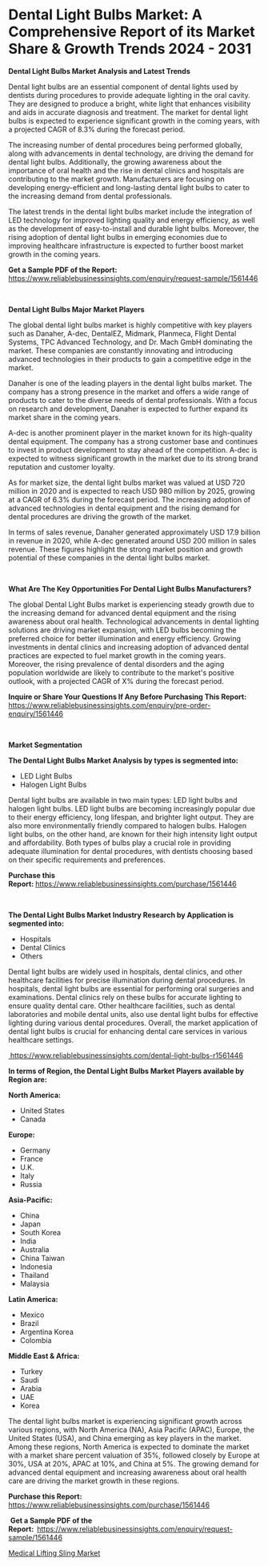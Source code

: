 <p><h1>Dental Light Bulbs Market: A Comprehensive Report of its Market Share & Growth Trends 2024 - 2031</h1></p><p><strong>Dental Light Bulbs Market Analysis and Latest Trends</strong></p>
<p><p>Dental light bulbs are an essential component of dental lights used by dentists during procedures to provide adequate lighting in the oral cavity. They are designed to produce a bright, white light that enhances visibility and aids in accurate diagnosis and treatment. The market for dental light bulbs is expected to experience significant growth in the coming years, with a projected CAGR of 8.3% during the forecast period.</p><p>The increasing number of dental procedures being performed globally, along with advancements in dental technology, are driving the demand for dental light bulbs. Additionally, the growing awareness about the importance of oral health and the rise in dental clinics and hospitals are contributing to the market growth. Manufacturers are focusing on developing energy-efficient and long-lasting dental light bulbs to cater to the increasing demand from dental professionals.</p><p>The latest trends in the dental light bulbs market include the integration of LED technology for improved lighting quality and energy efficiency, as well as the development of easy-to-install and durable light bulbs. Moreover, the rising adoption of dental light bulbs in emerging economies due to improving healthcare infrastructure is expected to further boost market growth in the coming years.</p></p>
<p><strong>Get a Sample PDF of the Report:&nbsp;</strong> <a href="https://www.reliablebusinessinsights.com/enquiry/request-sample/1561446">https://www.reliablebusinessinsights.com/enquiry/request-sample/1561446</a></p>
<p>&nbsp;</p>
<p><strong>Dental Light Bulbs Major Market Players</strong></p>
<p><p>The global dental light bulbs market is highly competitive with key players such as Danaher, A-dec, DentalEZ, Midmark, Planmeca, Flight Dental Systems, TPC Advanced Technology, and Dr. Mach GmbH dominating the market. These companies are constantly innovating and introducing advanced technologies in their products to gain a competitive edge in the market.</p><p>Danaher is one of the leading players in the dental light bulbs market. The company has a strong presence in the market and offers a wide range of products to cater to the diverse needs of dental professionals. With a focus on research and development, Danaher is expected to further expand its market share in the coming years.</p><p>A-dec is another prominent player in the market known for its high-quality dental equipment. The company has a strong customer base and continues to invest in product development to stay ahead of the competition. A-dec is expected to witness significant growth in the market due to its strong brand reputation and customer loyalty.</p><p>As for market size, the dental light bulbs market was valued at USD 720 million in 2020 and is expected to reach USD 980 million by 2025, growing at a CAGR of 6.3% during the forecast period. The increasing adoption of advanced technologies in dental equipment and the rising demand for dental procedures are driving the growth of the market.</p><p>In terms of sales revenue, Danaher generated approximately USD 17.9 billion in revenue in 2020, while A-dec generated around USD 200 million in sales revenue. These figures highlight the strong market position and growth potential of these companies in the dental light bulbs market.</p></p>
<p>&nbsp;</p>
<p><strong>What Are The Key Opportunities For Dental Light Bulbs Manufacturers?</strong></p>
<p><p>The global Dental Light Bulbs market is experiencing steady growth due to the increasing demand for advanced dental equipment and the rising awareness about oral health. Technological advancements in dental lighting solutions are driving market expansion, with LED bulbs becoming the preferred choice for better illumination and energy efficiency. Growing investments in dental clinics and increasing adoption of advanced dental practices are expected to fuel market growth in the coming years. Moreover, the rising prevalence of dental disorders and the aging population worldwide are likely to contribute to the market's positive outlook, with a projected CAGR of X% during the forecast period.</p></p>
<p><strong>Inquire or Share Your Questions If Any Before Purchasing This Report:</strong> <a href="https://www.reliablebusinessinsights.com/enquiry/pre-order-enquiry/1561446">https://www.reliablebusinessinsights.com/enquiry/pre-order-enquiry/1561446</a></p>
<p>&nbsp;</p>
<p><strong>Market Segmentation</strong></p>
<p><strong>The Dental Light Bulbs Market Analysis by types is segmented into:</strong></p>
<p><ul><li>LED Light Bulbs</li><li>Halogen Light Bulbs</li></ul></p>
<p><p>Dental light bulbs are available in two main types: LED light bulbs and halogen light bulbs. LED light bulbs are becoming increasingly popular due to their energy efficiency, long lifespan, and brighter light output. They are also more environmentally friendly compared to halogen bulbs. Halogen light bulbs, on the other hand, are known for their high intensity light output and affordability. Both types of bulbs play a crucial role in providing adequate illumination for dental procedures, with dentists choosing based on their specific requirements and preferences.</p></p>
<p><strong>Purchase this Report:&nbsp;</strong><a href="https://www.reliablebusinessinsights.com/purchase/1561446">https://www.reliablebusinessinsights.com/purchase/1561446</a></p>
<p>&nbsp;</p>
<p><strong>The Dental Light Bulbs Market Industry Research by Application is segmented into:</strong></p>
<p><ul><li>Hospitals</li><li>Dental Clinics</li><li>Others</li></ul></p>
<p><p>Dental light bulbs are widely used in hospitals, dental clinics, and other healthcare facilities for precise illumination during dental procedures. In hospitals, dental light bulbs are essential for performing oral surgeries and examinations. Dental clinics rely on these bulbs for accurate lighting to ensure quality dental care. Other healthcare facilities, such as dental laboratories and mobile dental units, also use dental light bulbs for effective lighting during various dental procedures. Overall, the market application of dental light bulbs is crucial for enhancing dental care services in various healthcare settings.</p></p>
<p><a href="https://www.reliablebusinessinsights.com/dental-light-bulbs-r1561446">&nbsp;https://www.reliablebusinessinsights.com/dental-light-bulbs-r1561446</a></p>
<p><strong>In terms of Region, the Dental Light Bulbs Market Players available by Region are:</strong></p>
<p>
    <p> <strong> North America: </strong>
        <ul>
            <li>United States</li>
            <li>Canada</li>
        </ul>
        </p> 
    <p> <strong> Europe: </strong>
        <ul>
            <li>Germany</li>
            <li>France</li>
            <li>U.K.</li>
            <li>Italy</li>
            <li>Russia</li>
        </ul>
        </p> 
    <p> <strong> Asia-Pacific: </strong>
        <ul>
            <li>China</li>
            <li>Japan</li>
            <li>South Korea</li>
            <li>India</li>
            <li>Australia</li>
            <li>China Taiwan</li>
            <li>Indonesia</li>
            <li>Thailand</li>
            <li>Malaysia</li>
        </ul>
        </p> 
    <p> <strong> Latin America: </strong>
        <ul>
            <li>Mexico</li>
            <li>Brazil</li>
            <li>Argentina Korea</li>
            <li>Colombia</li>
        </ul>
        </p> 
    <p> <strong> Middle East & Africa: </strong>
        <ul>
            <li>Turkey</li>
            <li>Saudi</li>
            <li>Arabia</li>
            <li>UAE</li>
            <li>Korea</li>
        </ul>
    </p>
    </p>
<p><p>The dental light bulbs market is experiencing significant growth across various regions, with North America (NA), Asia Pacific (APAC), Europe, the United States (USA), and China emerging as key players in the market. Among these regions, North America is expected to dominate the market with a market share percent valuation of 35%, followed closely by Europe at 30%, USA at 20%, APAC at 10%, and China at 5%. The growing demand for advanced dental equipment and increasing awareness about oral health care are driving the market growth in these regions.</p></p>
<p><strong>Purchase this Report: </strong><a href="https://www.reliablebusinessinsights.com/purchase/1561446">https://www.reliablebusinessinsights.com/purchase/1561446</a></p>
<p>&nbsp;<strong>Get a Sample PDF of the Report:&nbsp;&nbsp;</strong><a href="https://www.reliablebusinessinsights.com/enquiry/request-sample/1561446">https://www.reliablebusinessinsights.com/enquiry/request-sample/1561446</a></p>
<p><strong></strong></p>
<p><p><a href="https://github.com/alexcrou8/Market-Research-Report-List-1/blob/main/medical-lifting-sling-market.md">Medical Lifting Sling Market</a></p></p>